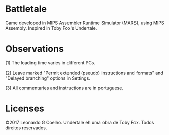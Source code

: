 # Battletale
Game developed in MIPS Assembler Runtime Simulator (MARS), using MIPS Assembly.
Inspired in Toby Fox's Undertale.

# Observations
(1) The loading time varies in different PCs.

(2) Leave marked "Permit extended (pseudo) instructions and formats" and "Delayed branching" options in Settings.

(3) All commentaries and instructions are in portuguese.



# Licenses
 ©2017 Leonardo G Coelho. Undertale eh uma obra de Toby Fox. Todos direitos reservados.
